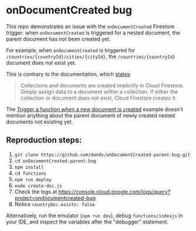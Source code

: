 # onDocumentCreated bug

This repo demonstrates an issue with the `onDocumentCreated` Firestore trigger:
when `onDocumentCreated` is triggered for a nested document, the parent document
has not been created yet.

For example, when `onDocumentCreated` is triggered for `/countries/{countryId}/cities/{cityId}`,
the `/countries/{countryId}` document does not exist yet.

This is contrary to the documentation, which [states](https://firebase.google.com/docs/firestore/data-model):

> Collections and documents are created implicitly in Cloud Firestore.
> Simply assign data to a document within a collection.
> If either the collection or document does not exist, Cloud Firestore creates it.

The [Trigger a function when a new document is created](https://firebase.google.com/docs/functions/firestore-events?gen=2nd#trigger_a_function_when_a_new_document_is_created)
example doesn't mention anything about the parent document of newly created
nested documents not existing yet.

## Reproduction steps:

1. `git clone https://github.com/dandv/onDocumentCreated-parent-bug.git`
2. `cd onDocumentCreated-parent-bug`
3. `npm install`
4. `cd functions`
5. `npm run deploy`
6. `node create-doc.js`
7. Check the logs at https://console.cloud.google.com/logs/query?project=ondocumentcreated-bug
8. Notice `countryDoc.exists: false`

Alternatively, run the emulator (`npm run dev`), debug `functions/indexjs` in your IDE,
and inspect the variables after the "debugger" statement.
